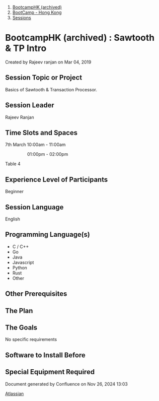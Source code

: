 1. [BootcampHK (archived)](index.html)
2. [BootCamp - Hong Kong](BootCamp---Hong-Kong_23102870.html)
3. [Sessions](Sessions_23102905.html)

# BootcampHK (archived) : Sawtooth &amp; TP Intro

Created by Rajeev ranjan on Mar 04, 2019

## Session Topic or Project

Basics of Sawtooth &amp; Transaction Processor. 

## Session Leader

Rajeev Ranjan

## Time Slots and Spaces

7th March 10:00am - 11:00am

                  01:00pm - 02:00pm

Table 4

## Experience Level of Participants

Beginner

## Session Language

English

## Programming Language(s)

- C / C++
- Go
- Java
- Javascript
- Python
- Rust
- Other

## Other Prerequisites

## The Plan

## The Goals

No specific requirements

## Software to Install Before

## Special Equipment Required

Document generated by Confluence on Nov 26, 2024 13:03

[Atlassian](http://www.atlassian.com/)
